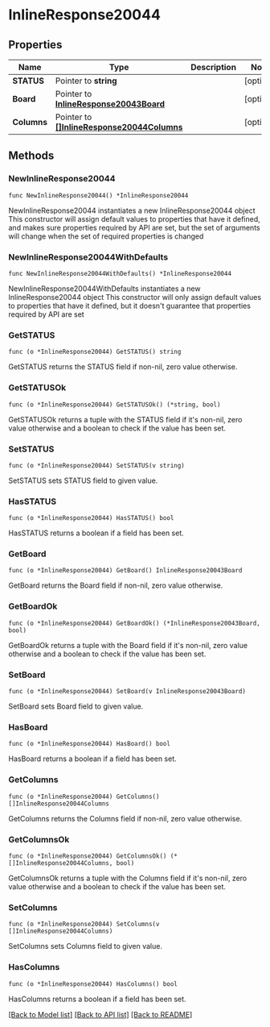 # InlineResponse20044

## Properties

Name | Type | Description | Notes
------------ | ------------- | ------------- | -------------
**STATUS** | Pointer to **string** |  | [optional] 
**Board** | Pointer to [**InlineResponse20043Board**](inline_response_200_43_board.md) |  | [optional] 
**Columns** | Pointer to [**[]InlineResponse20044Columns**](InlineResponse20044Columns.md) |  | [optional] 

## Methods

### NewInlineResponse20044

`func NewInlineResponse20044() *InlineResponse20044`

NewInlineResponse20044 instantiates a new InlineResponse20044 object
This constructor will assign default values to properties that have it defined,
and makes sure properties required by API are set, but the set of arguments
will change when the set of required properties is changed

### NewInlineResponse20044WithDefaults

`func NewInlineResponse20044WithDefaults() *InlineResponse20044`

NewInlineResponse20044WithDefaults instantiates a new InlineResponse20044 object
This constructor will only assign default values to properties that have it defined,
but it doesn't guarantee that properties required by API are set

### GetSTATUS

`func (o *InlineResponse20044) GetSTATUS() string`

GetSTATUS returns the STATUS field if non-nil, zero value otherwise.

### GetSTATUSOk

`func (o *InlineResponse20044) GetSTATUSOk() (*string, bool)`

GetSTATUSOk returns a tuple with the STATUS field if it's non-nil, zero value otherwise
and a boolean to check if the value has been set.

### SetSTATUS

`func (o *InlineResponse20044) SetSTATUS(v string)`

SetSTATUS sets STATUS field to given value.

### HasSTATUS

`func (o *InlineResponse20044) HasSTATUS() bool`

HasSTATUS returns a boolean if a field has been set.

### GetBoard

`func (o *InlineResponse20044) GetBoard() InlineResponse20043Board`

GetBoard returns the Board field if non-nil, zero value otherwise.

### GetBoardOk

`func (o *InlineResponse20044) GetBoardOk() (*InlineResponse20043Board, bool)`

GetBoardOk returns a tuple with the Board field if it's non-nil, zero value otherwise
and a boolean to check if the value has been set.

### SetBoard

`func (o *InlineResponse20044) SetBoard(v InlineResponse20043Board)`

SetBoard sets Board field to given value.

### HasBoard

`func (o *InlineResponse20044) HasBoard() bool`

HasBoard returns a boolean if a field has been set.

### GetColumns

`func (o *InlineResponse20044) GetColumns() []InlineResponse20044Columns`

GetColumns returns the Columns field if non-nil, zero value otherwise.

### GetColumnsOk

`func (o *InlineResponse20044) GetColumnsOk() (*[]InlineResponse20044Columns, bool)`

GetColumnsOk returns a tuple with the Columns field if it's non-nil, zero value otherwise
and a boolean to check if the value has been set.

### SetColumns

`func (o *InlineResponse20044) SetColumns(v []InlineResponse20044Columns)`

SetColumns sets Columns field to given value.

### HasColumns

`func (o *InlineResponse20044) HasColumns() bool`

HasColumns returns a boolean if a field has been set.


[[Back to Model list]](../README.md#documentation-for-models) [[Back to API list]](../README.md#documentation-for-api-endpoints) [[Back to README]](../README.md)


